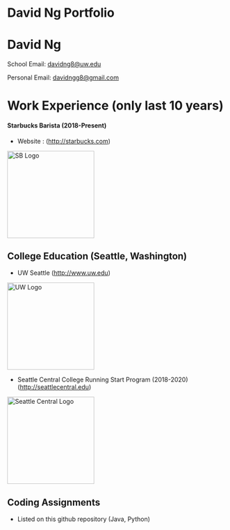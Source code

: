 # David Ng Portfolio
# David Ng

School Email: davidng8@uw.edu

Personal Email: davidngg8@gmail.com

# Work Experience (only last 10 years)

#### Starbucks Barista (2018-Present)

* Website : (http://starbucks.com)

 <img src="https://i.imgur.com/cwoE9D7.jpg" alt="SB Logo" width="200"/>


## College Education (Seattle, Washington)

* UW Seattle (http://www.uw.edu)

<img src="https://xpresso.gs.washington.edu/images/uw.png" alt="UW Logo" width= "200">

* Seattle Central College Running Start Program (2018-2020) (http://seattlecentral.edu)

<img src="https://crown.edu.mm/wp-content/uploads/2021/08/SeattleCentral.png.png" alt="Seattle Central Logo" width = "200">

## Coding Assignments
* Listed on this github repository (Java, Python)




